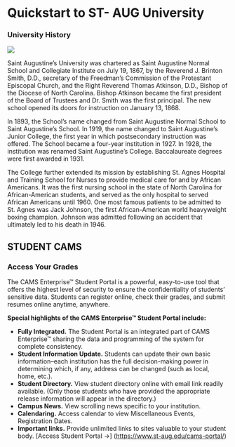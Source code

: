 # Quickstart to ST- AUG University

### University History

![](https://i.pinimg.com/564x/0f/a3/89/0fa389520bcc7c769ac62e1e92788f01.jpg
)

Saint Augustine’s University was chartered as Saint Augustine Normal School and Collegiate Institute on July 19, 1867, by the Reverend J. Brinton Smith, D.D., secretary of the Freedman’s Commission of the Protestant Episcopal Church, and the Right Reverend Thomas Atkinson, D.D., Bishop of the Diocese of North Carolina. Bishop Atkinson became the first president of the Board of Trustees and Dr. Smith was the first principal. The new school opened its doors for instruction on January 13, 1868.

In 1893, the School’s name changed from Saint Augustine Normal School to Saint Augustine’s School. In 1919, the name changed to Saint Augustine’s Junior College, the first year in which postsecondary instruction was offered. The School became a four-year institution in 1927. In 1928, the institution was renamed Saint Augustine’s College. Baccalaureate degrees were first awarded in 1931.

The College further extended its mission by establishing St. Agnes Hospital and Training School for Nurses to provide medical care for and by African Americans. It was the first nursing school in the state of North Carolina for African-American students, and served as the only hospital to served African Americans until 1960. One most famous patients to be admitted to St. Agnes was Jack Johnson, the first African-American world heavyweight boxing champion. Johnson was admitted following an accident that ultimately led to his death in 1946.

## STUDENT CAMS

### Access Your Grades
The CAMS Enterprise™ Student Portal is a powerful, easy-to-use tool that offers the highest level of security to ensure the confidentiality of students’ sensitive data. Students can register online, check their grades, and submit resumes online anytime, anywhere.

__Special highlights of the CAMS Enterprise™ Student Portal include:__

- __Fully Integrated.__ The Student Portal is an integrated part of CAMS Enterprise™ sharing the data and programming of the system for complete consistency.
- __Student Information Update.__ Students can update their own basic information–each institution has the full decision-making power in determining which, if any, address can be changed (such as local, home, etc.).
- __Student Directory.__ View student directory online with email link readily available. (Only those students who have provided the appropriate release information will appear in the directory.)
- __Campus News.__ View scrolling news specific to your institution.
- __Calendaring.__ Access calendar to view Miscellaneous Events, Registration Dates.
- __Important links.__ Provide unlimited links to sites valuable to your student body.
[Access Student Portal →] (https://www.st-aug.edu/cams-portal/)
